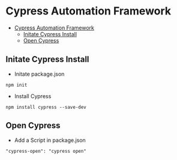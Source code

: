 # Cypress Automation Framework

- [Cypress Automation Framework](#cypress-automation-framework)
  - [Initate Cypress Install](#initate-cypress-install)
  - [Open Cypress](#open-cypress)

## Initate Cypress Install

- Initate package.json

```npm init```

- Install Cypress

```npm install cypress --save-dev```

## Open Cypress

- Add a Script in package.json

```"cypress-open": "cypress open"```